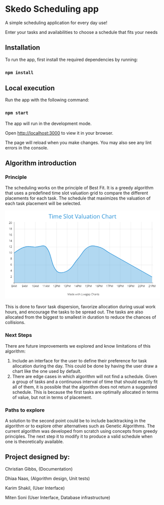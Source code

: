 # Skedo Scheduling app

A simple scheduling application for every day use! 

Enter your tasks and availabilities to choose a schedule that fits your needs

## Installation

To run the app, first install the required dependencies by running:

### `npm install`

## Local execution
Run the app with the following command:

### `npm start`

The app will run in the development mode.

Open [http://localhost:3000](http://localhost:3000) to view it in your browser.

The page will reload when you make changes. You may also see any lint errors in the console.

## Algorithm introduction
### Principle
The scheduling works on the principle of Best Fit. It is a greedy algorithm that uses a predefined time slot valuation grid to compare the different placements for each task. The schedule that maximizes the valuation of each task placement will be selected.

![Time Slot Valuation Chart](public/TimeSlotValuationChart.png)

This is done to favor task dispersion, favorize allocation during usual work hours, and encourage the tasks to be spread out. The tasks are also allocated from the biggest to smallest in duration to reduce the chances of collisions.

### Next Steps

There are future improvements we explored and know limitations of this algorithm:

1. Include an interface for the user to define their preference for task allocation during the day. This could be done by having the user draw a chart like the one used by default.
2. There are edge cases in which algorithm will not find a schedule. Given a group of tasks and a continuous interval of time that should exactly fit all of them, it is possible that the algorithm does not return a suggested schedule. This is because the first tasks are optimally allocated in terms of value, but not in terms of placement.

### Paths to explore
A solution to the second point could be to include backtracking in the algorithm or to explore other alternatives such as Genetic Algorithms. The current algorithm was developed from scratch using concepts from greedy principles. The next step it to modify it to produce a valid schedule when one is theoretically available.

## Project designed by:
Christian Gibbs, (Documentation)

Dhiaa Naas, (Algorithm design, Unit tests)

Karim Shakil, (User Interface)

Miten Soni (User Interface, Database infrastructure)